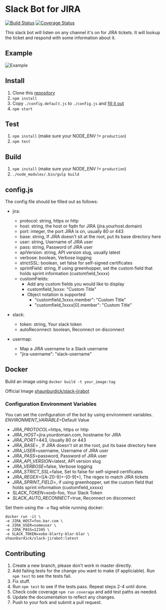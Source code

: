 # Slack Bot for JIRA
[![Build Status](https://travis-ci.org/shaunburdick/slack-jirabot.svg)](https://travis-ci.org/shaunburdick/slack-jirabot) [![Coverage Status](https://coveralls.io/repos/shaunburdick/slack-jirabot/badge.svg?branch=master&service=github)](https://coveralls.io/github/shaunburdick/slack-jirabot?branch=master)

This slack bot will listen on any channel it's on for JIRA tickets. It will lookup the ticket and respond with some information about it.

## Example
![Example](https://github.com/shaunburdick/slack-jirabot/raw/master/doc/img/example.png)

## Install
1. Clone this [repository](https://github.com/shaunburdick/slack-jirabot.git)
2. `npm install`
3. Copy `./config.default.js` to `./config.js` and [fill it out](#configjs)
4. `npm start`

## Test
1. `npm install` (make sure your NODE_ENV != `production`)
2. `npm test`

## Build
1. `npm install` (make sure your NODE_ENV != `production`)
2. `./node_modules/.bin/gulp build`

## config.js
The config file should be filled out as follows:
- jira:
  - protocol: string, https or http
  - host: string, the host or fqdn for JIRA (jira.yourhost.domain)
  - port: integer, the port JIRA is on, usually 80 or 443
  - base: string, If JIRA doesn't sit at the root, put its base directory here
  - user: string, Username of JIRA user
  - pass: string, Password of JIRA user
  - apiVersion: string, API version slug, usually latest
  - verbose: boolean, Verbose logging
  - strictSSL: boolean, set false for self-signed certificates
  - sprintField: string, If using greenhopper, set the custom field that holds sprint information (customfield_1xxxx)
  - customFields:
    - Add any custom fields you would like to display
    - customfield_1xxxx: "Custom Title"
    - Object notation is supported
      - "customfield_1xxxx.member": "Custom Title"
      - "customfield_1xxxx[0].member": "Custom Title"

- slack:
  - token: string, Your slack token
  - autoReconnect: boolean, Reconnect on disconnect

- usermap:
  - Map a JIRA username to a Slack username
  - "jira-username": "slack-username"

## Docker
Build an image using `docker build -t your_image:tag`

Official Image [shaunburdick/slack-jirabot](https://registry.hub.docker.com/u/shaunburdick/slack-jirabot/)

### Configuration Environment Variables
You can set the configuration of the bot by using environment variables. _ENVIRONMENT_VARIABLE_=Default Value
- _JIRA_PROTOCOL_=https, https or http
- _JIRA_HOST_=jira.yourdomain.com, hostname for JIRA
- _JIRA_PORT_=443, Usually 80 or 443
- _JIRA_BASE_= , If JIRA doesn't sit at the root, put its base directory here
- _JIRA_USER_=username, Username of JIRA user
- _JIRA_PASS_=password, Password of JIRA user
- _JIRA_API_VERSION_=latest, API version slug
- _JIRA_VERBOSE_=false, Verbose logging
- _JIRA_STRICT_SSL_=false, Set to false for self-signed certificates
- _JIRA_REGEX_=([A-Z0-9]+-[0-9]+), The regex to match JIRA tickets
- _JIRA_SPRINT_FIELD_=, if using greenhopper, set the custom field that holds sprint information (customfield_xxxxx)
- _SLACK_TOKEN_=xoxb-foo, Your Slack Token
- _SLACK_AUTO_RECONNECT_=true, Reconnect on disconnect

Set them using the `-e` flag while running docker:

```
docker run -it \
-e JIRA_HOST=foo.bar.com \
-e JIRA_USER=someuser \
-e JIRA_PASS=12345 \
-e SLACK_TOKEN=xobo-blarty-blar-blar \
shaunburdick/slack-jirabot:latest
```

## Contributing
1. Create a new branch, please don't work in master directly.
2. Add failing tests for the change you want to make (if appliciable). Run `npm test` to see the tests fail.
3. Fix stuff.
4. Run `npm test` to see if the tests pass. Repeat steps 2-4 until done.
5. Check code coverage `npm run coverage` and add test paths as needed.
6. Update the documentation to reflect any changes.
7. Push to your fork and submit a pull request.
